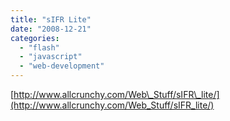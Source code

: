 ```yaml
---
title: "sIFR Lite"
date: "2008-12-21"
categories: 
  - "flash"
  - "javascript"
  - "web-development"
---
```


[http://www.allcrunchy.com/Web\_Stuff/sIFR\_lite/](http://www.allcrunchy.com/Web_Stuff/sIFR_lite/)
